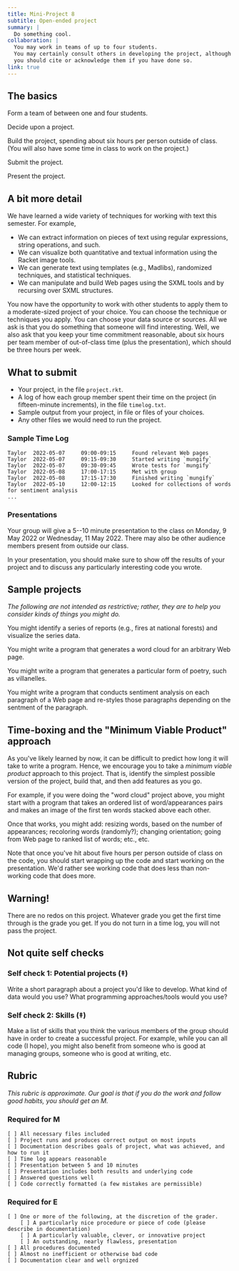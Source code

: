 ```yaml
---
title: Mini-Project 8
subtitle: Open-ended project
summary: |
  Do something cool.
collaboration: |
  You may work in teams of up to four students.
  You may certainly consult others in developing the project, although
  you should cite or acknowledge them if you have done so.
link: true
---
```

## The basics

Form a team of between one and four students.

Decide upon a project.

Build the project, spending about six hours per person outside of class.
(You will also have some time in class to work on the project.)

Submit the project.

Present the project.

## A bit more detail

We have learned a wide variety of techniques for working with
text this semester.  For example,

* We can extract information on pieces of text using regular
  expressions, string operations, and such.
* We can visualize both quantitative and textual information
  using the Racket image tools.
* We can generate text using templates (e.g., Madlibs), randomized
  techniques, and statistical techniques.
* We can manipulate and build Web pages using the SXML tools and
  by recursing over SXML structures.

You now have the opportunity to work with other students to apply 
them to a moderate-sized project of your choice.  You can choose
the technique or techniques you apply.  You can choose your data
source or sources.  All we ask is that you do something that 
someone will find interesting.  Well, we also ask that you keep
your time commitment reasonable, about six hours per team member
of out-of-class time (plus the presentation), which should be three
hours per week.

## What to submit

* Your project, in the file `project.rkt`.
* A log of how each group member spent their time on the project
  (in fifteen-minute increments), in the file `timelog.txt`.
* Sample output from your project, in file or files of your choices.
* Any other files we would need to run the project.

### Sample Time Log

```
Taylor  2022-05-07     09:00-09:15     Found relevant Web pages
Taylor  2022-05-07     09:15-09:30     Started writing `mungify`
Taylor  2022-05-07     09:30-09:45     Wrote tests for `mungify`
Taylor  2022-05-08     17:00-17:15     Met with group
Taylor  2022-05-08     17:15-17:30     Finished writing `mungify`
Taylor  2022-05-10     12:00-12:15     Looked for collections of words for sentiment analysis
...
```

### Presentations

Your group will give a 5--10 minute presentation to the class on Monday, 9 May 2022 or Wednesday, 11 May 2022.
There may also be other audience members present from outside our class.

In your presentation, you should make sure to show off the results of your project and to discuss any particularly interesting code you wrote.

## Sample projects

_The following are not intended as restrictive; rather, they are to help you consider kinds of things you might do._

You might identify a series of reports (e.g., fires at national forests) and visualize the series data.

You might write a program that generates a word cloud for an arbitrary Web page.

You might write a program that generates a particular form of poetry, such as villanelles.

You might write a program that conducts sentiment analysis on each paragraph of a Web page and re-styles those paragraphs depending on the sentment of the paragraph.

## Time-boxing and the "Minimum Viable Product" approach

As you've likely learned by now, it can be difficult to predict how long it will take to write a program.
Hence, we encourage you to take a _minimum viable product_ approach to this project.
That is, identify the simplest possible version of the project, build that, and then add features as you go.

For example, if you were doing the "word cloud" project above, you might start with a program that takes an ordered list of word/appearances pairs and makes an image of the first ten words stacked above each other.

Once that works, you might add: resizing words, based on the number of appearances; recoloring words (randomly?); changing orientation; going from Web page to ranked list of words; etc., etc. 

Note that once you've hit about five hours per person outside of class on the code, you should start wrapping up the code and start working on the presentation.
We'd rather see working code that does less than non-working code that does more.

## Warning!

There are no redos on this project.
Whatever grade you get the first time through is the grade you get.
If you do not turn in a time log, you will not pass the project.

## Not quite self checks

### Self check 1: Potential projects (‡)

Write a short paragraph about a project you'd like to develop.
What kind of data would you use?
What programming approaches/tools would you use?

### Self check 2: Skills (‡)

Make a list of skills that you think the various members of the group
should have in order to create a successful project.  For example, while
you can all code (I hope), you might also benefit from someone who is
good at managing groups, someone who is good at writing, etc.

## Rubric

_This rubric is approximate.  Our goal is that if you do the work and follow good habits, you should get an M._

### Required for M

```
[ ] All necessary files included
[ ] Project runs and produces correct output on most inputs
[ ] Documentation describes goals of project, what was achieved, and how to run it
[ ] Time log appears reasonable
[ ] Presentation between 5 and 10 minutes
[ ] Presentation includes both results and underlying code
[ ] Answered questions well
[ ] Code correctly formatted (a few mistakes are permissible)
```

### Required for E

```
[ ] One or more of the following, at the discretion of the grader.
    [ ] A particularly nice procedure or piece of code (please describe in documentation)
    [ ] A particularly valuable, clever, or innovative project
    [ ] An outstanding, nearly flawless, presentation
[ ] All procedures documented
[ ] Almost no inefficient or otherwise bad code
[ ] Documentation clear and well orgnized
```
